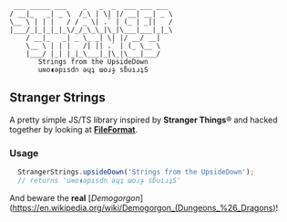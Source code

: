      ___ _____ ___    _   _  _  ___ ___ ___
    / __|_   _| _ \  /_\ | \| |/ __| __| _ \
    \__ \ | | |   / / _ \| .` | (_ | _||   /
    |___/_|_|_|_|_\/_/_\_\_|\_|\___|___|_|_\
        / __|_   _| _ \_ _| \| |/ __/ __|     
        \__ \ | | |   /| || .` | (_ \__ \     
        |___/ |_| |_|_\___|_|\_|\___|___/
           Strings from the UpsideDown
           uʍo◖ǝpısd∩ ǝɥʇ ɯoɹɟ sƃuıɹʇS     

## Stranger Strings

A pretty simple JS/TS library inspired by **Stranger Things**® and hacked together by looking at [**FileFormat**](http://www.fileformat.info/convert/text/upside-down-map.htm).

### Usage

```javascript
  StrangerStrings.upsideDown('Strings from the UpsideDown');
  // returns 'uʍo◖ǝpısd∩ ǝɥʇ ɯoɹɟ sƃuıɹʇS'
```

And beware the **real** [*Demogorgon*](https://en.wikipedia.org/wiki/Demogorgon_(Dungeons_%26_Dragons)!
